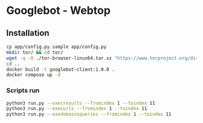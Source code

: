 # Googlebot - Webtop

## Installation

```sh
cp app/config.py.sample app/config.py
mkdir tor/ && cd tor/
wget -q -O ./tor-browser-linux64.tar.xz "https://www.torproject.org/dist/torbrowser/13.0.15/tor-browser-linux-x86_64-13.0.15.tar.xz"
cd ..
docker build -t googlebot-client:1.0.0 .
docker compose up -d
```

### Scripts run

```sh
python3 run.py --execresults --fromindex 1 --toindex 11
python3 run.py --execurls --fromindex 1 --toindex 11
python3 run.py --exedomainsqueries --fromindex 1 --toindex 11
```
